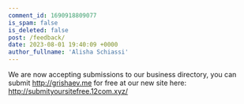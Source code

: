 ```yaml
---
comment_id: 1690918809077
is_spam: false
is_deleted: false
post: /feedback/
date: 2023-08-01 19:40:09 +0000
author_fullname: 'Alisha Schiassi'
---
```


We are now accepting submissions to our business directory, you can submit http://grishaev.me for free at our new site here: http://submityoursitefree.12com.xyz/
